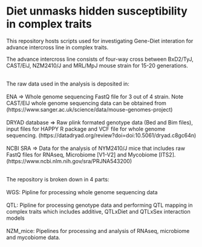 <h1>Diet unmasks hidden susceptibility in complex traits</h1>
<p></p>
<p>This repository hosts scripts used for investigating Gene-Diet interation for advance intercross line in complex traits.</p>
<p>The advance intercross line consists of four-way cross between BxD2/TyJ, CAST/EiJ, NZM2410/J and MRL/MpJ mouse strain for 15-20 generations.</p>
<br>The raw data used in the analysis is deposited in:</br>
<br>ENA => Whole genome sequencing FastQ file for 3 out of 4 strain. Note CAST/EIJ whole genome sequencing data can be obtained from (https://www.sanger.ac.uk/science/data/mouse-genomes-project)</br>
<br>DRYAD database => Raw plink formated genotype data (Bed and Bim files), input files for HAPPY R package and VCF file for whole genome sequencing. (https://datadryad.org/review?doi=doi:10.5061/dryad.c8gc64n) </br> 
<br>NCBI SRA => Data for the analysis of NYM2410/J mice that includes raw FastQ files for RNAseq, Microbiome [V1-V2] and Mycobiome [ITS2]. (https://www.ncbi.nlm.nih.gov/sra/PRJNA543200) </br>
<p></p><br>The repository is broken down in 4 parts:</br>
<br>WGS: Pipline for processing whole genome sequencing data</br>
<br>QTL: Pipline for processing genotype data and performing QTL mapping in complex traits which includes additive, QTLxDiet and QTLxSex interaction models</br>
<br>NZM_mice: Pipelines for processing and analysis of RNAseq, microbiome and mycobiome data.</br>
